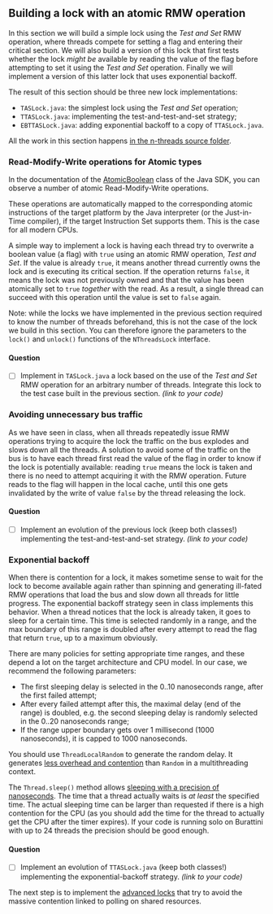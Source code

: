 ## Building a lock with an atomic RMW operation

In this section we will build a simple lock using the *Test and Set* RMW operation, where threads compete for setting a flag and entering their critical section.
We will also build a version of this lock that first tests whether the lock *might be* available by reading the value of the flag before attempting to set it using the *Test and Set* operation.
Finally we will implement a version of this latter lock that uses exponential backoff.

The result of this section should be three new lock implementations:
- `TASLock.java`: the simplest lock using the *Test and Set* operation;
- `TTASLock.java`: implementing the test-and-test-and-set strategy;
- `EBTTASLock.java`: adding exponential backoff to a copy of `TTASLock.java`.

All the work in this section happens [in the n-threads source folder](src/n-threads/).

### Read-Modify-Write operations for Atomic types

In the documentation of the [AtomicBoolean](https://docs.oracle.com/javase/9/docs/api/java/util/concurrent/atomic/AtomicBoolean.html) class of the Java SDK, you can observe a number of atomic Read-Modify-Write operations.

These operations are automatically mapped to the corresponding atomic instructions of the target platform by the Java interpreter (or the Just-in-Time compiler), if the target Instruction Set supports them.
This is the case for all modern CPUs.

A simple way to implement a lock is having each thread try to overwrite a boolean value (a flag) with `true` using an atomic RMW operation, *Test and Set*.
If the value is already `true`, it means another thread currently owns the lock and is executing its critical section.
If the operation returns `false`, it means the lock was not previously owned and that the value has been atomically set to `true` *together* with the read.
As a result, a single thread can succeed with this operation until the value is set to `false` again.

Note: while the locks we have implemented in the previous section required to know the number of threads beforehand, this is not the case of the lock we build in this section.
You can therefore ignore the parameters to the `lock()` and `unlock()` functions of the `NThreadsLock` interface.

#### Question

- [ ] Implement in `TASLock.java` a lock based on the use of the *Test and Set* RMW operation for an arbitrary number of threads. Integrate this lock to the test case built in the previous section. *(link to your code)*

### Avoiding unnecessary bus traffic

As we have seen in class, when all threads repeatedly issue RMW operations trying to acquire the lock the traffic on the bus explodes and slows down all the threads.
A solution to avoid some of the traffic on the bus is to have each thread first read the value of the flag in order to know if the lock is potentially available: reading `true` means the lock is taken and there is no need to attempt acquiring it with the RMW operation.
Future reads to the flag will happen in the local cache, until this one gets invalidated by the write of value `false` by the thread releasing the lock.

#### Question

- [ ] Implement an evolution of the previous lock (keep both classes!) implementing the test-and-test-and-set strategy. *(link to your code)*

### Exponential backoff

When there is contention for a lock, it makes sometime sense to wait for the lock to become available again rather than spinning and generating ill-fated RMW operations that load the bus and slow down all threads for little progress.
The exponential backoff strategy seen in class implements this behavior.
When a thread notices that the lock is already taken, it goes to sleep for a certain time.
This time is selected randomly in a range, and the max boundary of this range is doubled after every attempt to read the flag that return `true`, up to a maximum obviously.

There are many policies for setting appropriate time ranges, and these depend a lot on the target architecture and CPU model.
In our case, we recommend the following parameters:

- The first sleeping delay is selected in the 0..10 nanoseconds range, after the first failed attempt;
- After every failed attempt after this, the maximal delay (end of the range) is doubled, e.g. the second sleeping delay is randomly selected in the 0..20 nanoseconds range;
- If the range upper boundary gets over 1 millisecond (1000 nanoseconds), it is capped to 1000 nanoseconds.

You should use `ThreadLocalRandom` to generate the random delay.
It generates [less overhead and contention](https://docs.oracle.com/javase/7/docs/api/java/util/concurrent/ThreadLocalRandom.html) than `Random` in a multithreading context.

The `Thread.sleep()` method allows [sleeping with a precision of nanoseconds](https://docs.oracle.com/javase/8/docs/api/java/lang/Thread.html#sleep-long-int-).
The time that a thread actually waits is *at least* the specified time.
The actual sleeping time can be larger than requested if there is a high contention for the CPU (as you should add the time for the thread to actually get the CPU after the timer expires).
If your code is running solo on Burattini with up to 24 threads the precision should be good enough.

#### Question

- [ ] Implement an evolution of `TTASLock.java` (keep both classes!) implementing the exponential-backoff strategy. *(link to your code)*

The next step is to implement the [advanced locks](BetterLocks.md) that try to avoid the massive contention linked to polling on shared resources.
